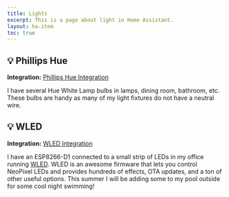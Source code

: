 ```yaml
---
title: Lights
excerpt: This is a page about light in Home Assistant.
layout: ha-item
toc: true
---
```


## :bulb: Phillips Hue
**Integration:** [Phillips Hue Integration](https://www.home-assistant.io/integrations/hue)

I have several Hue White Lamp bulbs in lamps, dining room, bathroom, etc. These bulbs are handy as many of my light fixtures do not have a neutral wire.

## :bulb: WLED
**Integration:** [WLED Integration](https://www.home-assistant.io/integrations/wled)

I have an ESP8266-D1 connected to a small strip of LEDs in my office running [WLED](https://kno.wled.ge/). WLED is an awesome firmware that lets you control NeoPixel LEDs and provides hundreds of effects, OTA updates, and a ton of other useful options. This summer I will be adding some to my pool outside for some cool night swimming!

